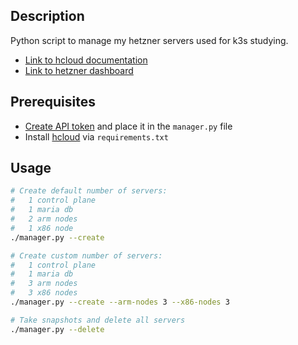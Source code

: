 ## Description

Python script to manage my hetzner servers used for k3s studying.

- [Link to hcloud documentation](https://hcloud-python.readthedocs.io/en/stable/)
- [Link to hetzner dashboard](https://console.hetzner.cloud/projects/2839568/servers)

## Prerequisites

- [Create API token](https://docs.hetzner.com/cloud/api/getting-started/generating-api-token/) and place it in the `manager.py` file
- Install [hcloud](https://github.com/hetznercloud/hcloud-python) via `requirements.txt`

## Usage

```sh
# Create default number of servers:
#   1 control plane
#   1 maria db
#   2 arm nodes
#   1 x86 node
./manager.py --create

# Create custom number of servers:
#   1 control plane
#   1 maria db
#   3 arm nodes
#   3 x86 nodes
./manager.py --create --arm-nodes 3 --x86-nodes 3

# Take snapshots and delete all servers
./manager.py --delete
```
